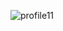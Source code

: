 ![profile11](https://github.com/Tumppi66/v3rm-archive/assets/61348006/550e1310-d2de-43cf-ab3e-e8dbab4f74ea)
